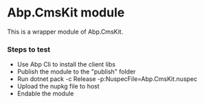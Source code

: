 # Abp.CmsKit module

This is a wrapper module of Abp.CmsKit.
### Steps to test

* Use Abp Cli to install the client libs
* Publish the module to the "publish" folder
* Run dotnet pack -c Release -p:NuspecFile=Abp.CmsKit.nuspec
* Upload the nupkg file to host
* Endable the module


